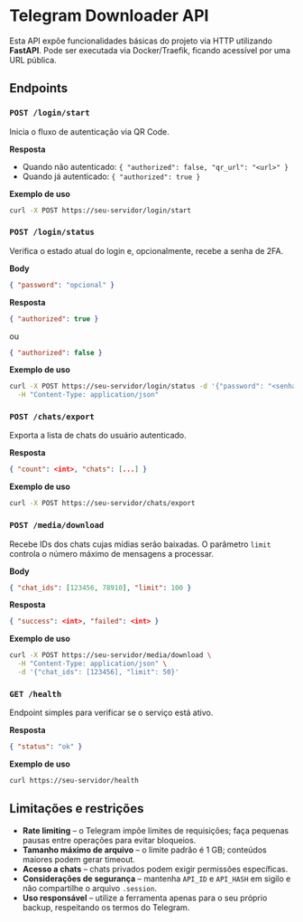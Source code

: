 # Telegram Downloader API

Esta API expõe funcionalidades básicas do projeto via HTTP utilizando **FastAPI**.
Pode ser executada via Docker/Traefik, ficando acessível por uma URL pública.

## Endpoints

### `POST /login/start`
Inicia o fluxo de autenticação via QR Code.

**Resposta**
- Quando não autenticado: `{ "authorized": false, "qr_url": "<url>" }`
- Quando já autenticado: `{ "authorized": true }`

**Exemplo de uso**
```bash
curl -X POST https://seu-servidor/login/start
```

### `POST /login/status`
Verifica o estado atual do login e, opcionalmente, recebe a senha de 2FA.

**Body**
```json
{ "password": "opcional" }
```

**Resposta**
```json
{ "authorized": true }
```
ou
```json
{ "authorized": false }
```

**Exemplo de uso**
```bash
curl -X POST https://seu-servidor/login/status -d '{"password": "<senha-2fa>"}' \
  -H "Content-Type: application/json"
```

### `POST /chats/export`
Exporta a lista de chats do usuário autenticado.

**Resposta**
```json
{ "count": <int>, "chats": [...] }
```

**Exemplo de uso**
```bash
curl -X POST https://seu-servidor/chats/export
```

### `POST /media/download`
Recebe IDs dos chats cujas mídias serão baixadas. O parâmetro `limit` controla o número máximo de mensagens a processar.

**Body**
```json
{ "chat_ids": [123456, 78910], "limit": 100 }
```

**Resposta**
```json
{ "success": <int>, "failed": <int> }
```

**Exemplo de uso**
```bash
curl -X POST https://seu-servidor/media/download \
  -H "Content-Type: application/json" \
  -d '{"chat_ids": [123456], "limit": 50}'
```

### `GET /health`
Endpoint simples para verificar se o serviço está ativo.

**Resposta**
```json
{ "status": "ok" }
```

**Exemplo de uso**
```bash
curl https://seu-servidor/health
```

## Limitações e restrições

- **Rate limiting** – o Telegram impõe limites de requisições; faça pequenas pausas entre operações para evitar bloqueios.
- **Tamanho máximo de arquivo** – o limite padrão é 1 GB; conteúdos maiores podem gerar timeout.
- **Acesso a chats** – chats privados podem exigir permissões específicas.
- **Considerações de segurança** – mantenha `API_ID` e `API_HASH` em sigilo e não compartilhe o arquivo `.session`.
- **Uso responsável** – utilize a ferramenta apenas para o seu próprio backup, respeitando os termos do Telegram.
